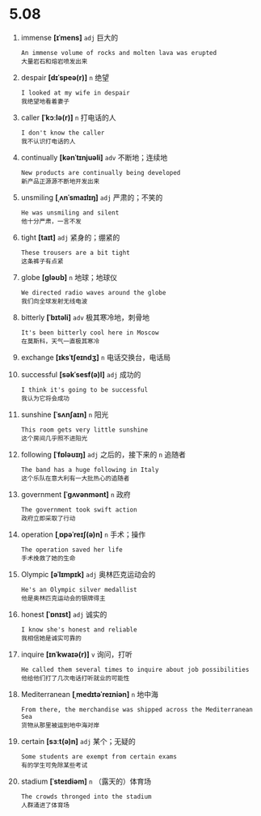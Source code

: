 # 5.08











1. immense **[ɪˈmens]** `adj` 巨大的
    ```
    An immense volume of rocks and molten lava was erupted
    大量岩石和熔岩喷发出来
    ```

2. despair **[dɪˈspeə(r)]** `n` 绝望
    ```
    I looked at my wife in despair
    我绝望地看着妻子
    ```

3. caller **[ˈkɔːlə(r)]** `n` 打电话的人
    ```
    I don't know the caller
    我不认识打电话的人
    ```

4. continually **[kənˈtɪnjuəli]** `adv` 不断地；连续地
    ```
    New products are continually being developed
    新产品正源源不断地开发出来
    ```

5. unsmiling **[ˌʌnˈsmaɪlɪŋ]** `adj` 严肃的；不笑的
    ```
    He was unsmiling and silent
    他十分严肃，一言不发
    ```

6. tight **[taɪt]** `adj` 紧身的；绷紧的
    ```
    These trousers are a bit tight
    这条裤子有点紧
    ```

7. globe **[ɡləʊb]** `n` 地球；地球仪
    ```
    We directed radio waves around the globe
    我们向全球发射无线电波
    ```

8. bitterly **[ˈbɪtəli]** `adv` 极其寒冷地，刺骨地
    ```
    It's been bitterly cool here in Moscow
    在莫斯科，天气一直极其寒冷
    ```

9. exchange **[ɪksˈtʃeɪndʒ]** `n` 电话交换台，电话局

10. successful **[səkˈsesf(ə)l]** `adj` 成功的
    ```
    I think it's going to be successful
    我认为它将会成功
    ```

11. sunshine **[ˈsʌnʃaɪn]** `n` 阳光
    ```
    This room gets very little sunshine
    这个房间几乎照不进阳光
    ```

12. following **[ˈfɒləʊɪŋ]** `adj` 之后的，接下来的 `n` 追随者
    ```
    The band has a huge following in Italy
    这个乐队在意大利有一大批热心的追随者
    ```

13. government **[ˈɡʌvənmənt]** `n` 政府
    ```
    The government took swift action
    政府立即采取了行动
    ```

14. operation **[ˌɒpəˈreɪʃ(ə)n]** `n` 手术；操作
    ```
    The operation saved her life
    手术挽救了她的生命
    ```

15. Olympic **[əˈlɪmpɪk]** `adj` 奥林匹克运动会的
    ```
    He's an Olympic silver medallist
    他是奥林匹克运动会的银牌得主
    ```

16. honest **[ˈɒnɪst]** `adj` 诚实的
    ```
    I know she's honest and reliable
    我相信她是诚实可靠的
    ```

17. inquire **[ɪnˈkwaɪə(r)]** `v` 询问，打听
    ```
    He called them several times to inquire about job possibilities
    他给他们打了几次电话打听就业的可能性
    ```

18. Mediterranean **[ˌmedɪtəˈreɪniən]** `n` 地中海
    ```
    From there, the merchandise was shipped across the Mediterranean Sea
    货物从那里被运到地中海对岸
    ```

19. certain **[sɜːt(ə)n]** `adj` 某个；无疑的
    ```
    Some students are exempt from certain exams
    有的学生可免除某些考试
    ```

20. stadium **[ˈsteɪdiəm]** `n` （露天的）体育场
    ```
    The crowds thronged into the stadium
    人群涌进了体育场
    ```
